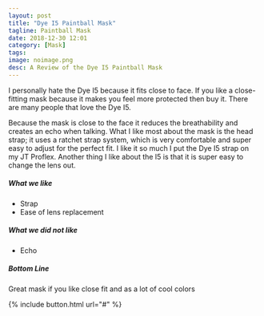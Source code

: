 ```yaml
---
layout: post
title: "Dye I5 Paintball Mask"
tagline: Paintball Mask
date: 2018-12-30 12:01
category: [Mask]
tags:
image: noimage.png
desc: A Review of the Dye I5 Paintball Mask
---
```

I personally hate the Dye I5 because it fits close to face. If you like a close-fitting mask because it makes you feel more protected then buy it. There are many people that love the Dye I5. 

Because the mask is close to the face it reduces the breathability and creates an echo when talking. What I like most about the mask is the head strap; it uses a ratchet strap system, which is very comfortable and super easy to adjust for the perfect fit. I like it so much I put the Dye I5 strap on my JT Proflex. Another thing I like about the I5 is that it is super easy to change the lens out.

##### What we like

* Strap
* Ease of lens replacement
 
##### What we did not like

* Echo

##### Bottom Line

Great mask if you like close fit and as a lot of cool colors


{% include button.html url="#" %}

[aws]: # "Link to product at Amazon"
